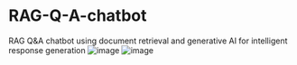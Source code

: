 # RAG-Q-A-chatbot
RAG Q&amp;A chatbot using document retrieval and generative AI for intelligent response generation 
![image](https://github.com/user-attachments/assets/34365590-09bf-41a5-b9bf-466d4c179d21)
![image](https://github.com/user-attachments/assets/e1fe543d-c208-4572-8121-601b63cf949c)


